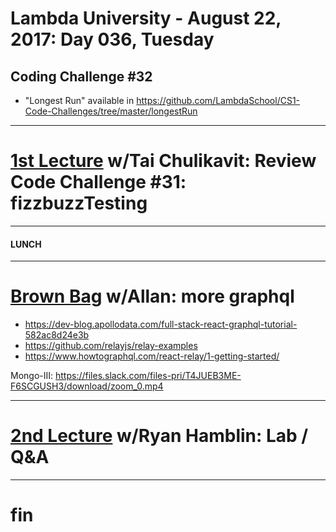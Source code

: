 # Lambda University - August 22, 2017: Day 036, Tuesday
## Coding Challenge #32
- "Longest Run" available in https://github.com/LambdaSchool/CS1-Code-Challenges/tree/master/longestRun
***
# [1st Lecture](https://youtu.be/-knrJcFaq-U) w/Tai Chulikavit: Review Code Challenge #31: fizzbuzzTesting

***
#### LUNCH
***
# [Brown Bag](https://youtu.be/ddGwdHOx-aA) w/Allan: more graphql
- https://dev-blog.apollodata.com/full-stack-react-graphql-tutorial-582ac8d24e3b
- https://github.com/relayjs/relay-examples
- https://www.howtographql.com/react-relay/1-getting-started/

Mongo-III: https://files.slack.com/files-pri/T4JUEB3ME-F6SCGUSH3/download/zoom_0.mp4

***
# [2nd Lecture](VIDEO_RECORDED_NOT_POSTED) w/Ryan Hamblin: Lab / Q&A
***
# fin
